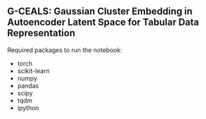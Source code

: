 ## G-CEALS: Gaussian Cluster Embedding in Autoencoder Latent Space for Tabular Data Representation

Required packages to run the notebook:
* torch
* scikit-learn
* numpy
* pandas
* scipy
* tqdm
* ipython